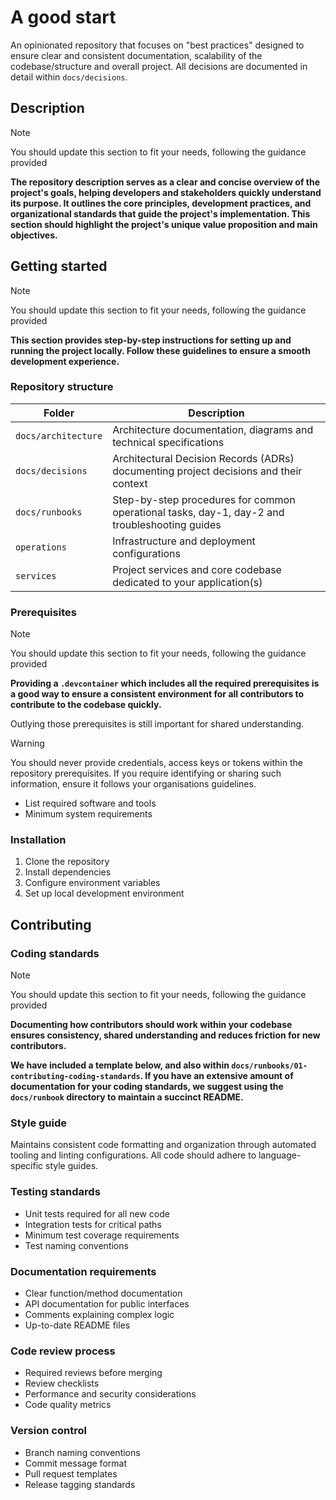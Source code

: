 # A good start

An opinionated repository that focuses on "best practices" designed to ensure clear and consistent documentation, scalability of the codebase/structure and overall project. All decisions are documented in detail within `docs/decisions`.

## Description

> [!NOTE]  
> You should update this section to fit your needs, following the guidance provided

**The repository description serves as a clear and concise overview of the project's goals, helping developers and stakeholders quickly understand its purpose. It outlines the core principles, development practices, and organizational standards that guide the project's implementation. This section should highlight the project's unique value proposition and main objectives.**

## Getting started

> [!NOTE]  
> You should update this section to fit your needs, following the guidance provided

**This section provides step-by-step instructions for setting up and running the project locally. Follow these guidelines to ensure a smooth development experience.**

### Repository structure

| Folder | Description |
|--------|-------------|
| `docs/architecture` | Architecture documentation, diagrams and technical specifications |
| `docs/decisions` | Architectural Decision Records (ADRs) documenting project decisions and their context |
| `docs/runbooks` | Step-by-step procedures for common operational tasks, day-1, day-2 and troubleshooting guides |
| `operations` | Infrastructure and deployment configurations |
| `services` | Project services and core codebase dedicated to your application(s) |

### Prerequisites

> [!NOTE]  
> You should update this section to fit your needs, following the guidance provided

**Providing a `.devcontainer` which includes all the required prerequisites is a good way to ensure a consistent environment for all contributors to contribute to the codebase quickly.**

Outlying those prerequisites is still important for shared understanding.

> [!WARNING]  
> You should never provide credentials, access keys or tokens within the repository prerequisites. If you require identifying or sharing such information, ensure it follows your organisations guidelines.

- List required software and tools
- Minimum system requirements

### Installation

1. Clone the repository
2. Install dependencies
3. Configure environment variables
4. Set up local development environment

## Contributing

### Coding standards

> [!NOTE]  
> You should update this section to fit your needs, following the guidance provided

**Documenting how contributors should work within your codebase ensures consistency, shared understanding and reduces friction for new contributors.**

**We have included a template below, and also within `docs/runbooks/01-contributing-coding-standards`. If you have an extensive amount of documentation for your coding standards, we suggest using the `docs/runbook` directory to maintain a succinct README.**

### Style guide

Maintains consistent code formatting and organization through automated tooling and linting configurations. All code should adhere to language-specific style guides.

### Testing standards

- Unit tests required for all new code
- Integration tests for critical paths
- Minimum test coverage requirements
- Test naming conventions

### Documentation requirements

- Clear function/method documentation
- API documentation for public interfaces
- Comments explaining complex logic
- Up-to-date README files

### Code review process

- Required reviews before merging
- Review checklists
- Performance and security considerations
- Code quality metrics

### Version control

- Branch naming conventions
- Commit message format
- Pull request templates
- Release tagging standards
